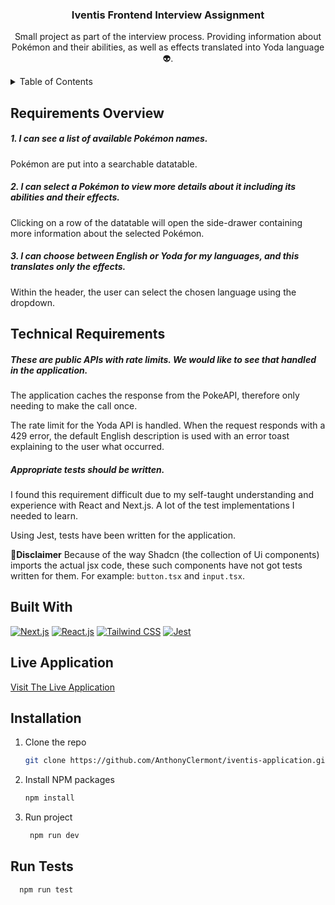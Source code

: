 <div align="center">
  <h3 align="center">Iventis Frontend Interview Assignment</h3>

  <p align="center" style="max-width: 600px">
    Small project as part of the interview process. Providing information about Pokémon and their abilities, as well as effects translated into Yoda language 👽.
  </p>
</div>

<!-- TABLE OF CONTENTS -->
<details>
  <summary>Table of Contents</summary>
  <ol>
    <li>
      <a href="#requirements-overview">Requirements Overview</a>
    </li>
    <li>
      <a href="#technical-requirements">Technical Requirements</a>
    </li>
    <li>
      <a href="#built-with">Built With</a>
    </li>
    <li>
        <a href="#live-application">Live Application</a>
    </li>
    <li>
      <a href="#installation">Installation</a>
    </li>
    <li>
      <a href="#run-tests">Run Tests</a>
    </li>
  </ol>
</details>

## Requirements Overview

##### 1. I can see a list of available Pokémon names.
Pokémon are put into a searchable datatable.

##### 2. I can select a Pokémon to view more details about it including its abilities and their effects.
Clicking on a row of the datatable will open the side-drawer containing more information about the selected Pokémon.

##### 3. I can choose between English or Yoda for my languages, and this translates only the effects.
Within the header, the user can select the chosen language using the dropdown.

## Technical Requirements

##### These are public APIs with rate limits. We would like to see that handled in the application.
The application caches the response from the PokeAPI, therefore only needing to make the call once.

The rate limit for the Yoda API is handled. When the request responds with a 429 error, the default English description is used with an error toast explaining to the user what occurred.

##### Appropriate tests should be written.
I found this requirement difficult due to my self-taught understanding and experience with React and Next.js. A lot of the test implementations I needed to learn.

Using Jest, tests have been written for the application.

🚨<strong>Disclaimer</strong>
Because of the way Shadcn (the collection of Ui components) imports the actual jsx code, these such components have not got tests written for them. For example: ```button.tsx``` and ```input.tsx```.

## Built With

[![Next.js][Next.js]][Next-url]
[![React.js][React.js]][React-url]
[![Tailwind CSS][Tailwind.css]][Tailwind-url]
[![Jest][Jest.js]][Jest-url]

## Live Application

[Visit The Live Application](https://iventis-application.vercel.app/)

## Installation

1. Clone the repo
   ```sh
   git clone https://github.com/AnthonyClermont/iventis-application.git
   ```
2. Install NPM packages
   ```sh
   npm install
   ```
3. Run project
   ```sh
    npm run dev
   ```

## Run Tests
```sh
  npm run test
```

[Next.js]: https://img.shields.io/badge/next.js-000000?style=for-the-badge&logo=nextdotjs&logoColor=white
[Next-url]: https://nextjs.org/
[React.js]: https://img.shields.io/badge/React-20232A?style=for-the-badge&logo=react&logoColor=61DAFB
[React-url]: https://reactjs.org/
[Tailwind.css]: https://img.shields.io/badge/Tailwind%20CSS-38B2AC?style=for-the-badge&logo=tailwind-css&logoColor=white
[Tailwind-url]: https://tailwindcss.com
[Jest.js]: https://img.shields.io/badge/Jest-000000?style=for-the-badge&logo=jest&logoColor=white
[Jest-url]: https://jestjs.io/
